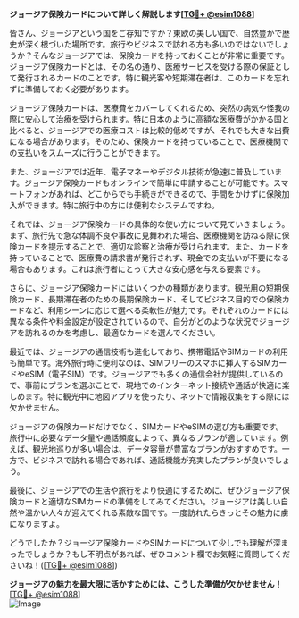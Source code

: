 **ジョージア保険カードについて詳しく解説します[[TG💪+ @esim1088](https://t.me/s/esim1088)]**

皆さん、ジョージアという国をご存知ですか？東欧の美しい国で、自然豊かで歴史が深く根づいた場所です。旅行やビジネスで訪れる方も多いのではないでしょうか？そんなジョージアでは、保険カードを持っておくことが非常に重要です。ジョージア保険カードとは、その名の通り、医療サービスを受ける際の保証として発行されるカードのことです。特に観光客や短期滞在者は、このカードを忘れずに準備しておく必要があります。

ジョージア保険カードは、医療費をカバーしてくれるため、突然の病気や怪我の際に安心して治療を受けられます。特に日本のように高額な医療費がかかる国と比べると、ジョージアでの医療コストは比較的低めですが、それでも大きな出費になる場合があります。そのため、保険カードを持っていることで、医療機関での支払いをスムーズに行うことができます。

また、ジョージアでは近年、電子マネーやデジタル技術が急速に普及しています。ジョージア保険カードもオンラインで簡単に申請することが可能です。スマートフォンがあれば、どこからでも手続きができるので、手間をかけずに保険加入ができます。特に旅行中の方には便利なシステムですね。

それでは、ジョージア保険カードの具体的な使い方について見ていきましょう。まず、旅行先で急な体調不良や事故に見舞われた場合、医療機関を訪ねる際に保険カードを提示することで、適切な診察と治療が受けられます。また、カードを持っていることで、医療費の請求書が発行されず、現金での支払いが不要になる場合もあります。これは旅行者にとって大きな安心感を与える要素です。

さらに、ジョージア保険カードにはいくつかの種類があります。観光用の短期保険カード、長期滞在者のための長期保険カード、そしてビジネス目的での保険カードなど、利用シーンに応じて選べる柔軟性が魅力です。それぞれのカードには異なる条件や料金設定が設定されているので、自分がどのような状況でジョージアを訪れるのかを考慮し、最適なカードを選んでください。

最近では、ジョージアの通信技術も進化しており、携帯電話やSIMカードの利用も簡単です。海外旅行時に便利なのは、SIMフリーのスマホに挿入するSIMカードやeSIM（電子SIM）です。ジョージアでも多くの通信会社が提供しているので、事前にプランを選ぶことで、現地でのインターネット接続や通話が快適に楽しめます。特に観光中に地図アプリを使ったり、ネットで情報収集をする際には欠かせません。

ジョージアの保険カードだけでなく、SIMカードやeSIMの選び方も重要です。旅行中に必要なデータ量や通話頻度によって、異なるプランが適しています。例えば、観光地巡りが多い場合は、データ容量が豊富なプランがおすすめです。一方で、ビジネスで訪れる場合であれば、通話機能が充実したプランが良いでしょう。

最後に、ジョージアでの生活や旅行をより快適にするために、ぜひジョージア保険カードと適切なSIMカードの準備をしてみてください。ジョージアは美しい自然や温かい人々が迎えてくれる素敵な国です。一度訪れたらきっとその魅力に虜になりますよ。

どうでしたか？ジョージア保険カードやSIMカードについて少しでも理解が深まったでしょうか？もし不明点があれば、ぜひコメント欄でお気軽に質問してくださいね！([[TG💪+ @esim1088](https://t.me/s/esim1088)])

**ジョージアの魅力を最大限に活かすためには、こうした準備が欠かせません！** [[TG💪+ @esim1088](https://t.me/s/esim1088)]  
![Image](https://i.postimg.cc/Y0z9fWf4/image.png)